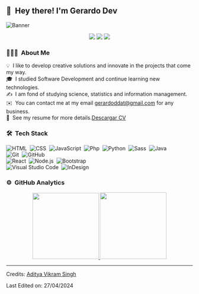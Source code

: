 ## 👋 &nbsp;Hey there! I'm Gerardo Dev

<img alt="Banner" src="/files/2260905119684_n2.jpeg"/>

<p align="center">

<a href="https://www.linkedin.com/in/gerardo-melvin-chipana-gutierrez-64b452216">
<img src="https://img.shields.io/badge/-Gerardo M Chipana-0077B5?style=flat&logo=Linkedin&logoColor=white"/></a>
<a href="mailto:gerardoddat@gmail.com">
<img src="https://img.shields.io/badge/-gerardoddat@gmail.com-D14836?style=flat&logo=Gmail&logoColor=white"/></a>
<a href="https://www.instagram.com/gmch_25"><img src="https://img.shields.io/badge/-@gmch_25-E4405F?style=flat&logo=Instagram&logoColor=white"/></a>
</p>

### 👨🏻‍💻 &nbsp;About Me

💡 &nbsp;I like to develop creative solutions and innovate in the projects that come my way.\
🎓 &nbsp;I studied Software Development and continue learning new technologies.\
✍️ &nbsp;I am fond of studying science, statistics and information management.\
✉️ &nbsp;You can contact me at my email gerardoddat@gmail.com for any business.\
📄 &nbsp;See my resume for more details.[Descargar CV](CV2024_ChipanaV7.pdf)

### 🛠 &nbsp;Tech Stack

![HTML](https://img.shields.io/badge/-HTML-05122A?style=flat&logo=HTML5)&nbsp;
![CSS](https://img.shields.io/badge/-CSS-05122A?style=flat&logo=CSS3&logoColor=1572B6)&nbsp;
![JavaScript](https://img.shields.io/badge/-JavaScript-05122A?style=flat&logo=javascript)&nbsp;
![Php](https://img.shields.io/badge/-PHP-05122A?style=flat&logo=php)&nbsp;
![Python](https://img.shields.io/badge/-Python-05122A?style=flat&logo=python)&nbsp;
![Sass](https://img.shields.io/badge/-Sass-05122A?style=flat&logo=sass)&nbsp;
![Java](https://img.shields.io/badge/-Java-05122A?style=flat&logo=java&logoColor=FFA518)&nbsp;\
![Git](https://img.shields.io/badge/-Git-05122A?style=flat&logo=git)&nbsp;
![GitHub](https://img.shields.io/badge/-GitHub-05122A?style=flat&logo=github)&nbsp;\
![React](https://img.shields.io/badge/-React-05122A?style=flat&logo=react)&nbsp;
![Node.js](https://img.shields.io/badge/-Node.js-05122A?style=flat&logo=node.js)&nbsp;
![Bootstrap](https://img.shields.io/badge/-Bootstrap-05122A?style=flat&logo=bootstrap&logoColor=563D7C)\
![Visual Studio Code](https://img.shields.io/badge/-Visual%20Studio%20Code-05122A?style=flat&logo=visual-studio-code&logoColor=007ACC)&nbsp;
![InDesign](https://img.shields.io/badge/-InDesign-05122A?style=flat&logo=adobe-indesign)

### ⚙️ &nbsp;GitHub Analytics

<p align="center">
<a href="https://github.com/GerardoMelvinChipanaGutirrrez">
  <img height="179em" src="https://github-readme-stats-eight-theta.vercel.app/api?username=GerardoMelvinChipanaGutirrrez&show_icons=true&theme=algolia&include_all_commits=true&count_private=true"/>
  <img height="180em" src="https://github-readme-stats-eight-theta.vercel.app/api/top-langs/?username=GerardoMelvinChipanaGutirrrez&layout=compact&langs_count=8&theme=algolia"/>
</a>
</p>


-----
Credits: [Aditya Vikram Singh](https://github.com/AVS1508)

Last Edited on: 27/04/2024
